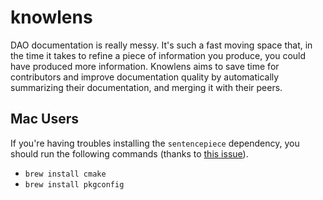 # knowlens
DAO documentation is really messy. It's such a fast moving space that, in the time it takes to refine a piece of information you produce, you could have produced more information. Knowlens aims to save time for contributors and improve documentation quality by automatically summarizing their documentation, and merging it with their peers.

## Mac Users
If you're having troubles installing the `sentencepiece` dependency, you should run the following commands (thanks to [this issue](https://github.com/google/sentencepiece/issues/712)).
- `brew install cmake`
- `brew install pkgconfig`